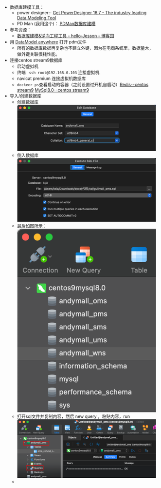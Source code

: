 - 数据库建模工具：
	- power designer:- [Get PowerDesigner 16.7 - The industry leading Data Modeling Tool](https://www.powerdesigner.biz/)
	- PD Man (我用这个)： [PDMan数据库建模](http://www.pdman.cn/#/downLoad)
- 参考资源：
	- [数据库建模&逆向工程工具 - hello-Jesson - 博客园](https://www.cnblogs.com/hellojesson/p/10760633.html)
- 用  [DataModel anywhere](http://www.dmanywhere.cn/) 打开 pdm文件
	- 所有的数据库数据再复杂也不建立外键，因为在电商系统里，数据量大， 做外键关联很耗性能。
- 连接centos stream9数据库
	- 启动虚拟机
	- 终端 ` ssh root@192.168.0.103` 连接虚拟机
	- navicat premium 连接虚拟机数据库 
	- `dockeer ps`查看启动的容器（之前设置过开机自启动）[Redis--centos stream9](课程&笔记/技术栈/尚硅谷/谷粒商城/步骤与问题/recources/Redis--centos%20stream9.md#^035277) [MySql8.0--centos stream9](课程&笔记/技术栈/尚硅谷/谷粒商城/步骤与问题/recources/MySql8.0--centos%20stream9.md#^2f1f1a)
- 导入/创建数据库
	- 创建数据库 ![](Pasted%20image%2020230816164702.png)
	- 倒入数据库 ![](Pasted%20image%2020230816162606.png)
	- 最后如图所示：![](Pasted%20image%2020230816164739.png)
	- 打开sql文件并复制内容，然后 new query ，粘贴内容，run ![](Pasted%20image%2020230816170128.png)
	- 
